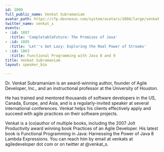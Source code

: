 ```yaml
---
id: 1008
full_public_name: Venkat Subramaniam
avatar_path: https://cfp.devnexus.com/system/avatars/1008/large/venkat.001.jpeg?1510755501
twitter_name: venkat_s
events:
- :id: 1897
  :title: 'CompletableFuture: The Promises of Java'
- :id: 1895
  :title: 'Let''s Get Lazy: Exploring the Real Power of Streams'
- :id: 1863
  :title: Functional Programming with Java 8 and 9
title: Venkat Subramaniam
layout: speaker_bio

---
```

Dr. Venkat Subramaniam is an award-winning author, founder of Agile Developer, Inc., and an instructional professor at the University of Houston.

He has trained and mentored thousands of software developers in the US, Canada, Europe, and Asia, and is a regularly-invited speaker at several international conferences. Venkat helps his clients effectively apply and succeed with agile practices on their software projects.

Venkat is a (co)author of multiple books, including the 2007 Jolt Productivity award winning book Practices of an Agile Developer. His latest book is Functional Programming in Java: Harnessing the Power of Java 8 Lambda Expressions. You can reach him by email at venkats at agiledeveloper dot com or on twitter at @venkat_s.